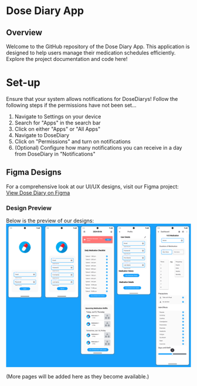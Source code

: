# Dose Diary App

## Overview
Welcome to the GitHub repository of the Dose Diary App. This application is designed to help users manage their medication schedules efficiently. Explore the project documentation and code here!

# Set-up
Ensure that your system allows notifications for DoseDiarys! Follow the following steps if the permissions have not been set...

1. Navigate to Settings on your device
2. Search for "Apps" in the search bar
3. Click on either "Apps" or "All Apps"
4. Navigate to DoseDiary
5. Click on "Permissions" and turn on notifications
6. (Optional) Configure how many notifications you can receive in a day from DoseDiary in "Notifications"

## Figma Designs
For a comprehensive look at our UI/UX designs, visit our Figma project:
[View Dose Diary on Figma](https://www.figma.com/design/UFtGZyoq8LuZNi6zYhynGP/ECE-452-Project-Design-(Material-Design-Kit)?node-id=11-1833&t=Zm9byqLCW1rT9V63-1)

### Design Preview
Below is the preview of our designs:
![img_1.png](img_1.png)

(More pages will be added here as they become available.)
